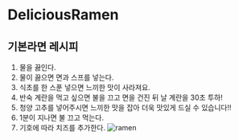 # DeliciousRamen
## 기본라면 레시피
1. 물을 끓인다.
1. 물이 끓으면 면과 스프를 넣는다.
1. 식초를 한 스푼 넣으면 느끼한 맛이 사라져요.
1. 반숙 계란을 먹고 싶으면 불을 끄고 면을 건진 뒤 날 계란을 30초 투하!
1. 청양 고추를 넣어주시면 느끼한 맛을 잡아 더욱 맛있게 드실 수 있습니다!!
1. 1분이 지나면 불 끄고 먹는다.
1. 기호에 따라 치즈를 추가한다.
![ramen](https://user-images.githubusercontent.com/53562213/95597796-0e808380-0a8a-11eb-86d4-c468c53dde1e.jpg)
